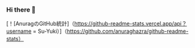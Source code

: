 ### Hi there 👋
[！[AnuragのGitHub統計]（https://github-readme-stats.vercel.app/api？username = Su-Yuki）]（https://github.com/anuraghazra/github-readme-stats）


<!--
**Su-Yuki/Su-Yuki** is a ✨ _special_ ✨ repository because its `README.md` (this file) appears on your GitHub profile.

Here are some ideas to get you started:

- 🔭 I’m currently working on ...
- 🌱 I’m currently learning ...
- 👯 I’m looking to collaborate on ...
- 🤔 I’m looking for help with ...
- 💬 Ask me about ...
- 📫 How to reach me: ...
- 😄 Pronouns: ...
- ⚡ Fun fact: ...
-->
